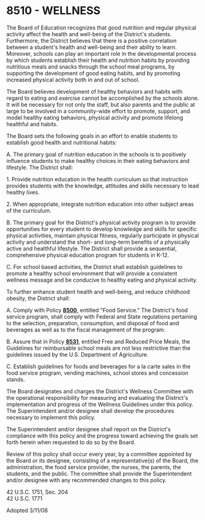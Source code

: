 8510 - WELLNESS
===============

The Board of Education recognizes that good nutrition and regular
physical activity affect the health and well-being of the District's
students. Furthermore, the District believes that there is a positive
correlation between a student's health and well-being and their ability
to learn. Moreover, schools can play an important role in the
developmental process by which students establish their health and
nutrition habits by providing nutritious meals and snacks through the
school meal programs, by supporting the development of good eating
habits, and by promoting increased physical activity both in and out of
school.

The Board believes development of healthy behaviors and habits with
regard to eating and exercise cannot be accomplished by the schools
alone. It will be necessary for not only the staff, but also parents and
the public at large to be involved in a community-wide effort to
promote, support, and model healthy eating behaviors, physical activity
and promote lifelong healthful and habits.

The Board sets the following goals in an effort to enable students to
establish good health and nutritional habits:

A. The primary goal of nutrition education in the schools is to
positively influence students to make healthy choices in their eating
behaviors and lifestyle. The District shall:

​1. Provide nutrition education in the health curriculum so that
instruction provides students with the knowledge, attitudes and skills
necessary to lead healthy lives.

​2. When appropriate, integrate nutrition education into other subject
areas of the curriculum.

B. The primary goal for the District's physical activity program is to
provide opportunities for every student to develop knowledge and skills
for specific physical activities, maintain physical fitness, regularly
participate in physical activity and understand the short- and long-term
benefits of a physically active and healthful lifestyle. The District
shall provide a sequential, comprehensive physical education program for
students in K-12.

C. For school based activities, the District shall establish guidelines
to promote a healthy school environment that will provide a consistent
wellness message and be conducive to healthy eating and physical
activity.

To further enhance student health and well-being, and reduce childhood
obesity, the District shall:

A. Comply with Policy [**8500**](po8500.htm), entitled "Food Service."
The District's food service program, shall comply with Federal and State
regulations pertaining to the selection, preparation, consumption, and
disposal of food and beverages as well as to the fiscal management of
the program.

B. Assure that in Policy [**8531**](po8531.htm), entitled Free and
Reduced Price Meals, the Guidelines for reimbursable school meals are
not less restrictive than the guidelines issued by the U.S. Department
of Agriculture.

C. Establish guidelines for foods and beverages for a la carte sales in
the food service program, vending machines, school stores and concession
stands.

The Board designates and charges the District's Wellness Committee with
the operational responsibility for measuring and evaluating the
District's implementation and progress of the Wellness Guidelines under
this policy. The Superintendent and/or designee shall develop the
procedures necessary to implement this policy.

The Superintendent and/or designee shall report on the District's
compliance with this policy and the progress toward achieving the goals
set forth herein when requested to do so by the Board.

Review of this policy shall occur every year, by a committee appointed
by the Board or its designee, consisting of a representative(s) of the
Board, the administration, the food service provider, the nurses, the
parents, the students, and the public. The committee shall provide the
Superintendent and/or designee with any recommended changes to this
policy.

42 U.S.C. 1751, Sec. 204\
 42 U.S.C. 1771

Adopted 3/11/08
